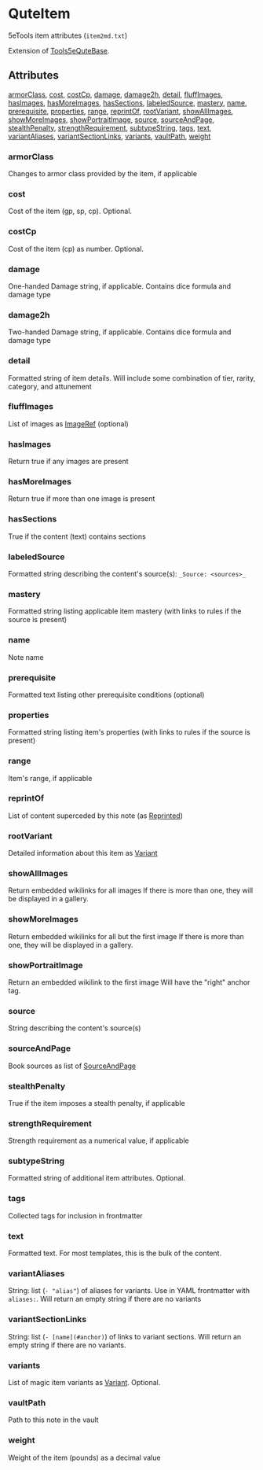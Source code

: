 # QuteItem

5eTools item attributes (`item2md.txt`)

Extension of [Tools5eQuteBase](../Tools5eQuteBase.md).

## Attributes

[armorClass](#armorclass), [cost](#cost), [costCp](#costcp), [damage](#damage), [damage2h](#damage2h), [detail](#detail), [fluffImages](#fluffimages), [hasImages](#hasimages), [hasMoreImages](#hasmoreimages), [hasSections](#hassections), [labeledSource](#labeledsource), [mastery](#mastery), [name](#name), [prerequisite](#prerequisite), [properties](#properties), [range](#range), [reprintOf](#reprintof), [rootVariant](#rootvariant), [showAllImages](#showallimages), [showMoreImages](#showmoreimages), [showPortraitImage](#showportraitimage), [source](#source), [sourceAndPage](#sourceandpage), [stealthPenalty](#stealthpenalty), [strengthRequirement](#strengthrequirement), [subtypeString](#subtypestring), [tags](#tags), [text](#text), [variantAliases](#variantaliases), [variantSectionLinks](#variantsectionlinks), [variants](#variants), [vaultPath](#vaultpath), [weight](#weight)


### armorClass

Changes to armor class provided by the item, if applicable

### cost

Cost of the item (gp, sp, cp). Optional.

### costCp

Cost of the item (cp) as number. Optional.

### damage

One-handed Damage string, if applicable. Contains dice formula and damage type

### damage2h

Two-handed Damage string, if applicable. Contains dice formula and damage type

### detail

Formatted string of item details. Will include some combination of tier, rarity, category, and attunement

### fluffImages

List of images as [ImageRef](../../ImageRef.md) (optional)

### hasImages

Return true if any images are present

### hasMoreImages

Return true if more than one image is present

### hasSections

True if the content (text) contains sections

### labeledSource

Formatted string describing the content's source(s): `_Source: <sources>_`

### mastery

Formatted string listing applicable item mastery (with links to rules if the source is present)

### name

Note name

### prerequisite

Formatted text listing other prerequisite conditions (optional)

### properties

Formatted string listing item's properties (with links to rules if the source is present)

### range

Item's range, if applicable

### reprintOf

List of content superceded by this note (as [Reprinted](../../Reprinted.md))

### rootVariant

Detailed information about this item as [Variant](Variant.md)

### showAllImages

Return embedded wikilinks for all images
If there is more than one, they will be displayed in a gallery.

### showMoreImages

Return embedded wikilinks for all but the first image
If there is more than one, they will be displayed in a gallery.

### showPortraitImage

Return an embedded wikilink to the first image
Will have the "right" anchor tag.

### source

String describing the content's source(s)

### sourceAndPage

Book sources as list of [SourceAndPage](../../SourceAndPage.md)

### stealthPenalty

True if the item imposes a stealth penalty, if applicable

### strengthRequirement

Strength requirement as a numerical value, if applicable

### subtypeString

Formatted string of additional item attributes. Optional.

### tags

Collected tags for inclusion in frontmatter

### text

Formatted text. For most templates, this is the bulk of the content.

### variantAliases

String: list (`- "alias"`) of aliases for variants. Use in YAML frontmatter with `aliases:`.
Will return an empty string if there are no variants

### variantSectionLinks

String: list (`- [name](#anchor)`) of links to variant sections.
Will return an empty string if there are no variants.

### variants

List of magic item variants as [Variant](Variant.md). Optional.

### vaultPath

Path to this note in the vault

### weight

Weight of the item (pounds) as a decimal value
